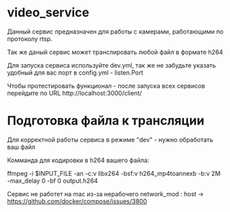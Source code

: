 # video_service

Данный сервис предназначен для работы с камерами, работающими по протоколу rtsp.

Так же даный сервис может транслировать любой файл в формате h264

Для запуска сервиса используйте dev.yml, так же не забудьте указать удобный для вас порт в config.yml - listen.Port

Чтобы протестировать функционал - после запуска всех сервисов перейдите по URL http://localhost:3000/client/

# Подготовка файла к трансляции

Для корректной работы сервиса в режиме "dev" - нужно обработать ваш файл


Комманда для кодировки в h264 вашего файла: 

ffmpeg -i $INPUT_FILE -an -c:v libx264 -bsf:v h264_mp4toannexb -b:v 2M -max_delay 0 -bf 0 output.h264

Сервис не работет на mac из-за нерабочего network_mod : host -> https://github.com/docker/compose/issues/3800